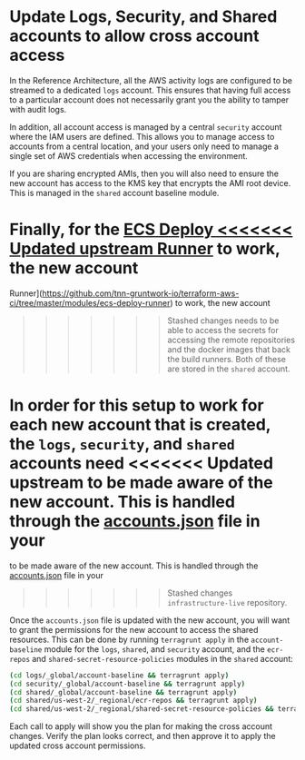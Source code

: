 # Update Logs, Security, and Shared accounts to allow cross account access

In the Reference Architecture, all the AWS activity logs are configured to be streamed to a dedicated `logs` account.
This ensures that having full access to a particular account does not necessarily grant you the ability to tamper with
audit logs.

In addition, all account access is managed by a central `security` account where the IAM users are defined. This allows
you to manage access to accounts from a central location, and your users only need to manage a single set of AWS
credentials when accessing the environment.

If you are sharing encrypted AMIs, then you will also need to ensure the new account has access to the KMS key that
encrypts the AMI root device. This is managed in the `shared` account baseline module.

Finally, for the [ECS Deploy
<<<<<<< Updated upstream
Runner](https://github.com/tnn-tnn-tnn-tnn-tnn-gruntwork-io/terraform-aws-ci/tree/master/modules/ecs-deploy-runner) to work, the new account
=======
Runner](https://github.com/tnn-gruntwork-io/terraform-aws-ci/tree/master/modules/ecs-deploy-runner) to work, the new account
>>>>>>> Stashed changes
needs to be able to access the secrets for accessing the remote repositories and the docker images that back the build
runners. Both of these are stored in the `shared` account.

In order for this setup to work for each new account that is created, the `logs`, `security`, and `shared` accounts need
<<<<<<< Updated upstream
to be made aware of the new account. This is handled through the [accounts.json](https://github.com/tnn-tnn-tnn-tnn-tnn-gruntwork-io/terraform-aws-service-catalog/tree/master/examples/for-production/infrastructure-live/accounts.json) file in your
=======
to be made aware of the new account. This is handled through the [accounts.json](https://github.com/tnn-gruntwork-io/terraform-aws-service-catalog/tree/master/examples/for-production/infrastructure-live/accounts.json) file in your
>>>>>>> Stashed changes
`infrastructure-live` repository.

Once the `accounts.json` file is updated with the new account, you will want to grant the permissions for the new
account to access the shared resources. This can be done by running `terragrunt apply` in the `account-baseline` module
for the `logs`, `shared`, and `security` account, and the `ecr-repos` and `shared-secret-resource-policies` modules in the `shared`
account:

```bash
(cd logs/_global/account-baseline && terragrunt apply)
(cd security/_global/account-baseline && terragrunt apply)
(cd shared/_global/account-baseline && terragrunt apply)
(cd shared/us-west-2/_regional/ecr-repos && terragrunt apply)
(cd shared/us-west-2/_regional/shared-secret-resource-policies && terragrunt apply)
```

Each call to apply will show you the plan for making the cross account changes. Verify the plan looks correct, and then
approve it to apply the updated cross account permissions.


<!-- ##DOCS-SOURCER-START
{
  "sourcePlugin": "local-copier",
  "hash": "5bff1b351c15013c2c899f19817071e4"
}
##DOCS-SOURCER-END -->
